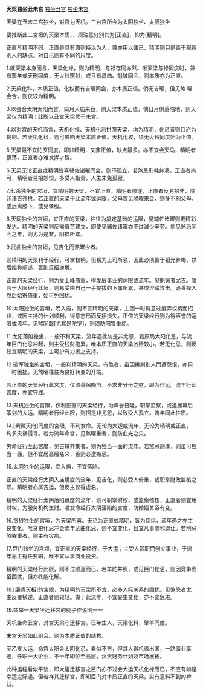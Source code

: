 **天梁独坐丑未宫**
[独坐丑宫](./天梁独坐丑宫.png)
[独坐未宫](./天梁独坐未宫.png)

天梁在丑未二宫独坐，对宫为天机。三台宫所会为太阴独坐、太阳独坐

要推断此二宮垣的天梁本质，．须注意分别其为[正直]，抑为[精明]。

正直与精明不同。正直是具有原则持以为人，兼亦用以律已．精明则只是善于观察別人的缺点。对自己则有不同的尺度。

1.就天梁本身而言，天梁化禄，则为精明，与禄存同亦然。唯天梁与禄同度时，兼有擎羊或天刑同度，无火铃照射，或且有昌曲、魁铖同会，则本质亦为正直。

2.天梁化科，本质正值。化权而有吉曜同会，亦本质正值。倘无吉曜，伹见煞
曜会合，则仅较为精明。

3.以会合太阴太阳而言，曰月入庙来会，则天梁本质正值，倘日月俱落陷地，则天梁仅为精明；此所以丑宮天梁优于未宫。

4.以对宮的天机而言，天机化禄、天机化忌拱照天梁，均为精明，化忌者则且沦为挑剔。若天机化科，则可影响天梁本质正值。天机化权，须无火铃同度始为正值。

5.天梁最不宜陀罗同度，即非精明，又非正值，缺点最多。亦不宜会天马，精明者飘荡，正直者亦难发挥才智。

6.天梁无论正直或精明皆喜辅佐诸曜同会，则不孤立，若煞忌刑耗并凑，正直者尚可，精明者易招怨恨，多受人指责，人生未免孤寂。

7.七杀独坐的宮垣，宜精明的天梁，不宜正直。精明者顺遂，正直者反易招非，除非诸吉齐拱。若正直的天梁于此流年或运限，父母宮见煞曜来会，则多不利父母，或远离膝下，或见孝服。

8.天同独坐的宫垣，宜正直的天梁，往往为奠定基础的运限，见辅佐诸曜则更精彩发达。精明的天梁则反需艰苦建立，即使见辅佐诸曜亦不过減少辛劳。倘见煞忌同会之年，则尤为是非，阴损所累。

9.武曲独坐的宫垣，见吉化而煞曜少者。

则精明的天梁利于经行，可掌权柄，但易为上司所忌，因此必须善于韬光养晦，然后始称顺遂，否則反招逆境。

正直的天梁经行，则为受上峰倚重，得发展事业的运限或流年。见魁铖者尤吉。唯若于大限经行此垣，则易受由自己一手提拔的下属所累，甚或诽谤攻击。必善择人然后始寄倚重，始可免困扰。

10.太阳独坐的宮垣，若入庙，则不宜精明的天梁，主因一时得意过度弄权柄而招非，或因主持的计划顺利，得意忘形而反招损失。正值的天梁经行则为得声誉的运限或流年。见煞同躔[尤其是陀罗]，则须防阳胃重症。

11.太阳落陷独坐，一般不利天梁，流年遇此防是非尤怨，若原局太阳化忌，与流年巨门化忌冲起，則主受钱财拖累。唯本质正直的天梁凶险较小。若无化忌，则反较宜精明的天梁，主可护有力者之支持。

12.破军独坐的宮垣，一般利精明的天梁，有煞者，虽因挑剔别人而遭怨恨，亦只一时困扰，无煞曜往往为良好转变的开端。

若正直的天梁经行此宮度，仅须善保晚节，不求非分份之财，即为佳运。流年行此宮度，亦宜守成。

13.天机独坐的宫限，仅利正直的天梁经行，为声誉日隆，职掌监察，或退居幕后策划的大运。精明者行经此限，则招是非尤怨，以致受人孤立。流年同此性质。

14.[紫微天府]同度的宮限，不利女命。无论为大运或流年，无论为精明或正直，均多灾祸侵寻。若为流年命宮，见煞曜重者，则防血光之灾。

男命经行至此宮度，见吉辅齐集者，则为独当一面的流年。若煞忌刑凑，则虽可独当一面，但不宜居高层名义，否则必遭嫉忌。

15.太阴独坐的运限，宜入庙，不宜落陷。

正直的天梁经行太阴入庙踴度的流年，见吉化，则必受人倚重，或职掌财政监核之职。精明者亦属吉运，但反主仅得虚名。

精明的天梁经行太阴落陷躔度的流年，则可职掌财权，或监察稽核，正直者则宜用财权，为服务机构生财。唯女命经行太阴落陷的宮度，防婚姻关系有变。

16.贪狼独坐的宮垣，为天梁所喜。无论为正直或精明，皆为佳运，流年遇之亦主良变化。唯贪狼化忌冲会流年武曲化忌，则不宜变化，且宜凡事随和退让。若刑忌煞曜重者，则主有灾病。

17.巨门独坐的宮垣，宜正直的天梁经行，于大运；主受人赏职而创立事业，于流年亦主得任要职，唯不宜从事商业投资。

精明的天梁经行此限，则不过顺遂而已。若羊陀并照，或见巨门化忌，则因竞争而招困扰，但亦终能化解。

18.[廉贞天相]的宮限，为精明的天梁所不宜，必多人际关系的困扰。见煞忌者尤主反覆橫逆。正直者则较轻。做于此流年，不宜妄生变化，亦不宜急进。

19.兹举一天梁坐迁移宮的例子作说明一一

天机坐命丑宮，对宮天梁守迁移宮。已年生人，天梁化科，擎羊同度。

未宮天梁如此组合。则为本质正值的结构。

至乙亥大运，命宫太阳会太阴化忌，看似不吉，但其人得机缘出国，一路事业享通，任职一大企业，不十年即位至高层，负责财务计划及市场展拓。

此种运程看似平谈，即大运迁移宫之巨门亦不过会大运天机化禄而已，不应有如是幸运之际遇。但若祥其迁移宮，即知巨门对本质正直的天梁，实有意料不到的裨益。
